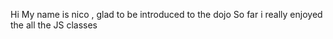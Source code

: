 Hi My name is nico , glad to be introduced to the dojo
So far i really enjoyed the all the JS classes

